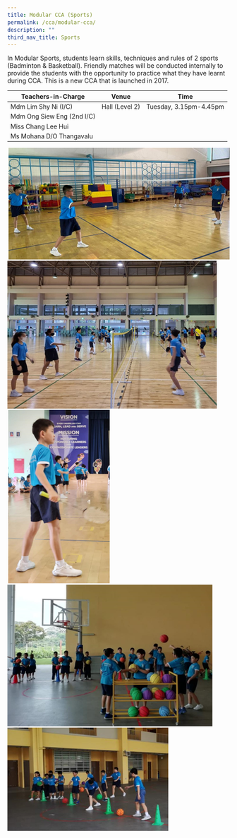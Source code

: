 ```yaml
---
title: Modular CCA (Sports)
permalink: /cca/modular-cca/
description: ""
third_nav_title: Sports
---
```

In Modular Sports, students learn skills, techniques and rules of 2 sports (Badminton & Basketball). Friendly matches will be conducted internally to provide the students with the opportunity to practice what they have learnt during CCA. This is a new CCA that is launched in 2017.


| Teachers-in-Charge | Venue | Time |
| -------- | -------- | -------- |
| Mdm Lim Shy Ni (I/C)     | Hall (Level 2)     | Tuesday, 3.15pm-4.45pm     |
| Mdm Ong Siew Eng (2nd I/C)     |      |      |
| Miss Chang Lee Hui   |      |      |
| Ms Mohana D/O Thangavalu    |      |     |

![](/images/CCA/mds100.png)
![](/images/CCA/mds200.png)
![](/images/CCA/mds300.png)
![](/images/CCA/mds400.png)
![](/images/CCA/mds500.png)